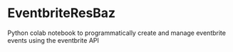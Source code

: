 # EventbriteResBaz
Python colab notebook to programmatically create and manage eventbrite events using the eventbrite API
